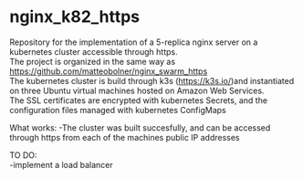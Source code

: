 # nginx_k82_https

Repository for the implementation of a 5-replica nginx server on a kubernetes cluster accessible through https.  
The project is organized in the same way as https://github.com/matteobolner/nginx_swarm_https  
The kubernetes cluster is build through k3s (https://k3s.io/)and instantiated on three Ubuntu virtual machines hosted on Amazon Web Services.  
The SSL certificates are encrypted with kubernetes Secrets, and the configuration files managed with kubernetes ConfigMaps

What works:
-The cluster was built succesfully, and can be accessed through https from each of the machines public IP addresses  

TO DO:  
-implement a load balancer
